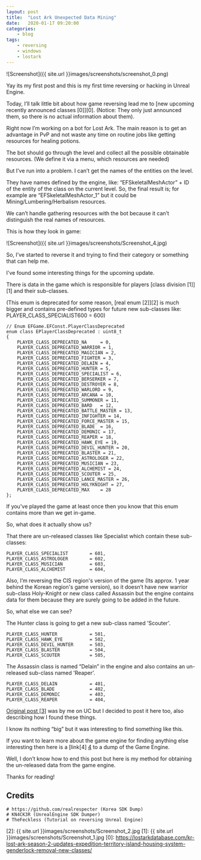 ```yaml
---
layout: post
title:	"Lost Ark Unexpected Data Mining"
date:	2020-01-17 09:20:00
categories:
    - blog
tags:
    - reversing
    - windows
    - lostark
---
```


![Screenshot]({{ site.url }}images/screenshots/screenshot_0.png)

Yay its my first post and this is my first time reversing or hacking in Unreal Engine.

Today, I’ll talk little bit about how game reversing lead me to [new upcoming recently announced classes \[0\]][0]. (Notice: They only just announced them, so there is no actual information about them).

Right now I’m working on a bot for Lost Ark. The main reason is to get an advantage in PvP and not waste any time on routine jobs like getting resources for healing potions.

The bot should go through the level and collect all the possible obtainable resources. (We define it via a menu, which resources are needed)

But I’ve run into a problem. I can’t get the names of the entities on the level.

They have names defined by the engine, like: “EFSkeletalMeshActor” + ID of the entity of the class on the current level. So, the final result is; for example are “EFSkeletalMeshActor_1” but it could be Mining/Lumbering/Herbalism resources.

We can’t handle gathering resources with the bot because it can’t distinguish the real names of resources.


This is how they look in game:

![Screenshot]({{ site.url }}images/screenshots/Screenshot_4.jpg)

So, I’ve started to reverse it and trying to find their category or something that can help me.

I've found some interesting things for the upcoming update.

There is data in the game which is responsible for players [class division \[1\]][1] and their sub-classes.

(This enum is deprecated for some reason, [real enum \[2\]][2] is much bigger and contains pre-defined types for future new sub-classes like: PLAYER_CLASS_SPECIALIST600 = 600)

~~~
// Enum EFGame.EFConst.PlayerClassDeprecated
enum class EPlayerClassDeprecated : uint8_t
{
	PLAYER_CLASS_DEPRECATED_NA     = 0,
	PLAYER_CLASS_DEPRECATED_WARRIOR = 1,
	PLAYER_CLASS_DEPRECATED_MAGICIAN = 2,
	PLAYER_CLASS_DEPRECATED_FIGHTER = 3,
	PLAYER_CLASS_DEPRECATED_DELAIN = 4,
	PLAYER_CLASS_DEPRECATED_HUNTER = 5,
	PLAYER_CLASS_DEPRECATED_SPECIALIST = 6,
	PLAYER_CLASS_DEPRECATED_BERSERKER = 7,
	PLAYER_CLASS_DEPRECATED_DESTROYER = 8,
	PLAYER_CLASS_DEPRECATED_WARLORD = 9,
	PLAYER_CLASS_DEPRECATED_ARCANA = 10,
	PLAYER_CLASS_DEPRECATED_SUMMONER = 11,
	PLAYER_CLASS_DEPRECATED_BARD   = 12,
	PLAYER_CLASS_DEPRECATED_BATTLE_MASTER = 13,
	PLAYER_CLASS_DEPRECATED_INFIGHTER = 14,
	PLAYER_CLASS_DEPRECATED_FORCE_MASTER = 15,
	PLAYER_CLASS_DEPRECATED_BLADE  = 16,
	PLAYER_CLASS_DEPRECATED_DEMONIC = 17,
	PLAYER_CLASS_DEPRECATED_REAPER = 18,
	PLAYER_CLASS_DEPRECATED_HAWK_EYE = 19,
	PLAYER_CLASS_DEPRECATED_DEVIL_HUNTER = 20,
	PLAYER_CLASS_DEPRECATED_BLASTER = 21,
	PLAYER_CLASS_DEPRECATED_ASTROLOGER = 22,
	PLAYER_CLASS_DEPRECATED_MUSICIAN = 23,
	PLAYER_CLASS_DEPRECATED_ALCHEMIST = 24,
	PLAYER_CLASS_DEPRECATED_SCOUTER = 25,
	PLAYER_CLASS_DEPRECATED_LANCE_MASTER = 26,
	PLAYER_CLASS_DEPRECATED_HOLYKNIGHT = 27,
	PLAYER_CLASS_DEPRECATED_MAX    = 28
};
~~~

If you've played the game at least once then you know that this enum contains more than we get in-game.

So, what does it actually show us?

That there are un-released classes like Specialist which contain these sub-classes:

~~~
PLAYER_CLASS_SPECIALIST        = 601,
PLAYER_CLASS_ASTROLOGER        = 602,
PLAYER_CLASS_MUSICIAN          = 603,
PLAYER_CLASS_ALCHEMIST         = 604,
~~~

Also, I’m reversing the CIS region's version of the game (Its approx. 1 year behind the Korean region's game version), so it doesn’t have new warrior sub-class Holy-Knight or new class called Assassin but the engine contains data for them because they are surely going to be added in the future.

So, what else we can see?

The Hunter class is going to get a new sub-class named 'Scouter'.

~~~
PLAYER_CLASS_HUNTER            = 501,
PLAYER_CLASS_HAWK_EYE          = 502,
PLAYER_CLASS_DEVIL_HUNTER      = 503,
PLAYER_CLASS_BLASTER           = 504,
PLAYER_CLASS_SCOUTER           = 505,
~~~

The Assassin class is named “Delain” in the engine and also contains an un-released sub-class named 'Reaper'.

~~~
PLAYER_CLASS_DELAIN            = 401,
PLAYER_CLASS_BLADE             = 402,
PLAYER_CLASS_DEMONIC           = 403,
PLAYER_CLASS_REAPER            = 404,
~~~

[Original post \[3\]][3] was by me on UC but I decided to post it here too, also describing how I found these things.

I know its nothing “big” but it was interesting to find something like this.

If you want to learn more about the game engine for finding anything else interesting then here is a [link\[4\] [4] to a dump of the Game Engine.

Well, I don’t know how to end this post but here is my method for obtaining the un-released data from the game engine.

Thanks for reading!

## Credits

~~~
# https://github.com/realrespecter (Korea SDK Dump)
# KN4CK3R (UnrealEngine SDK Dumper)
# TheFeckless (Tutorial on reversing Unreal Engine)
~~~

[4]: https://github.com/cpz/Lost-Ark-SDK
[3]: https://www.unknowncheats.me/forum/other-mmorpg-and-strategy/308687-lost-ark-sdk-information.html
[2]: {{ site.url }}images/screenshots/Screenshot_2.jpg
[1]: {{ site.url }}images/screenshots/Screenshot_1.jpg
[0]: https://lostarkdatabase.com/kr-lost-ark-season-2-updates-expedition-territory-island-housing-system-genderlock-removal-new-classes/

